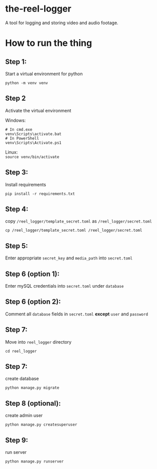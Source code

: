 # the-reel-logger
A tool for logging and storing video and audio footage.

# How to run the thing

## Step 1:  

Start a virtual environment for python  

`python -m venv venv`

## Step 2

Activate the virtual environment  

Windows:  
```
# In cmd.exe
venv\Scripts\activate.bat
# In PowerShell
venv\Scripts\Activate.ps1
```

Linux:  
`source venv/bin/activate`

## Step 3:  

Install requirements  

`pip install -r requirements.txt`

## Step 4:

copy `/reel_logger/template_secret.toml` as `/reel_logger/secret.toml`  

`cp /reel_logger/template_secret.toml /reel_logger/secret.toml`  

## Step 5:  

Enter appropriate `secret_key` and `media_path` into `secret.toml`  

## Step 6 (option 1):

Enter mySQL credentials into `secret.toml` under `database`  

## Step 6 (option 2):

Comment all `database` fields in `secret.toml` **except** `user` and `password`  

## Step 7:  

Move into `reel_logger` directory

`cd reel_logger`

## Step 7:  

create database

`python manage.py migrate`  

## Step 8 (optional):  

create admin user

`python manage.py createsuperuser`

## Step 9:  

run server  

`python manage.py runserver`  
